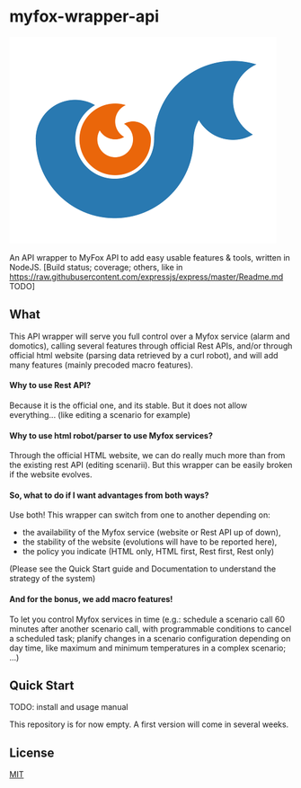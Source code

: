 

# myfox-wrapper-api
![myfox-wrapper-logo](https://raw.githubusercontent.com/gxapplications/myfox-wrapper-api/master/lib/assets/logo.png)

An API wrapper to MyFox API to add easy usable features & tools, written in NodeJS.
[Build status; coverage; others, like in https://raw.githubusercontent.com/expressjs/express/master/Readme.md TODO]

## What
This API wrapper will serve you full control over a Myfox service (alarm and domotics), calling several features through official Rest APIs, and/or through official html website (parsing data retrieved by a curl robot), and will add many features (mainly precoded macro features).

#### Why to use Rest API?
Because it is the official one, and its stable. But it does not allow everything... (like editing a scenario for example)

#### Why to use html robot/parser to use Myfox services?
Through the official HTML website, we can do really much more than from the existing rest API (editing scenarii). But this wrapper can be easily broken if the website evolves.

#### So, what to do if I want advantages from both ways?
Use both! This wrapper can switch from one to another depending on:
- the availability of the Myfox service (website or Rest API up of down), 
- the stability of the website (evolutions will have to be reported here),
- the policy you indicate (HTML only, HTML first, Rest first, Rest only)

(Please see the Quick Start guide and Documentation to understand the strategy of the system)

#### And for the bonus, we add macro features!
To let you control Myfox services in time (e.g.: schedule a scenario call 60 minutes after another scenario call, with programmable conditions to cancel a scheduled task; planify changes in a scenario configuration depending on day time, like maximum and minimum temperatures in a complex scenario; ...)

## Quick Start
TODO: install and usage manual

This repository is for now empty. A first version will come in several weeks.

## License
[MIT](LICENSE)